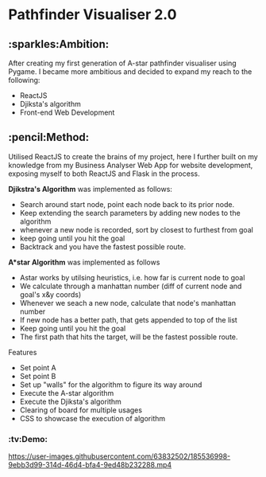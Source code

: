 <h1>Pathfinder Visualiser 2.0</h1>

<h2> :sparkles:Ambition: </h2>
After creating my first generation of A-star pathfinder visualiser using Pygame. I became more ambitious and decided to expand my reach to the following:

- ReactJS
- Djiksta's algorithm
- Front-end Web Development

<h2> :pencil:Method: </h2>

Utilised ReactJS to create the brains of my project, here I further built on my knowledge from my Business Analyser Web App for website development, exposing myself to both ReactJS and Flask in the process. 

**Djikstra's Algorithm** was implemented as follows:
- Search around start node, point each node back to its prior node.
- Keep extending the search parameters by adding new nodes to the algorithm
- whenever a new node is recorded, sort by closest to furthest from goal
- keep going until you hit the goal
- Backtrack and you have the fastest possible route.

**A*star Algorithm** was implemented as follows
- Astar works by utilsing heuristics, i.e. how far is current node to goal
- We calculate through a manhattan number (diff of current node and goal's x&y coords)
- Whenever we seach a new node, calculate that node's manhattan number
- If new node has a better path, that gets appended to top of the list
- Keep going until you hit the goal
- The first path that hits the target, will be the fastest possible route.

Features

- Set point A
- Set point B
- Set up "walls" for the algorithm to figure its way around
- Execute the A-star algorithm
- Execute the Djiksta's algorithm
- Clearing of board for multiple usages
- CSS to showcase the execution of algorithm

<h3> :tv:Demo: </h3>

https://user-images.githubusercontent.com/63832502/185536998-9ebb3d99-314d-46d4-bfa4-9ed48b232288.mp4
